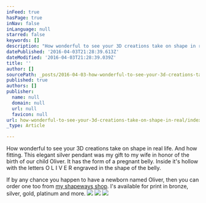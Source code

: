 ```yaml
---
inFeed: true
hasPage: true
inNav: false
inLanguage: null
starred: false
keywords: []
description: "How wonderful to see your 3D creations take on shape in real life. And how fitting. This elegant silver pendant was my gift to my wife in honor of the birth of our child Oliver. It has the form of a pregnant belly. Inside it's hollow with the letters O L I V E R engraved in the shape of the belly."
datePublished: '2016-04-03T21:28:39.613Z'
dateModified: '2016-04-03T21:28:39.039Z'
title: ''
author: []
sourcePath: _posts/2016-04-03-how-wonderful-to-see-your-3d-creations-take-on-shape-in-real.md
published: true
authors: []
publisher:
  name: null
  domain: null
  url: null
  favicon: null
url: how-wonderful-to-see-your-3d-creations-take-on-shape-in-real/index.html
_type: Article

---
```

How wonderful to see your 3D creations take on shape in real life. And how fitting. This elegant silver pendant was my gift to my wife in honor of the birth of our child Oliver. It has the form of a pregnant belly. Inside it's hollow with the letters O L I V E R engraved in the shape of the belly.

If by any chance you happen to have a newborn named Oliver, then you can order one too from [my shapeways shop][0]. I's available for print in bronze, silver, gold, platinum and more.
![](https://the-grid-user-content.s3-us-west-2.amazonaws.com/0f4a3a1a-4db9-4b12-8f90-e14219240a8a.jpg)
![](https://the-grid-user-content.s3-us-west-2.amazonaws.com/2f85e083-ffa4-4a03-bcca-30bee4ccc085.jpg)
![](https://the-grid-user-content.s3-us-west-2.amazonaws.com/489ebd01-1eac-4f6e-9e53-64efb98aee7a.jpg)

[0]: https://www.shapeways.com/shops/cocoknight